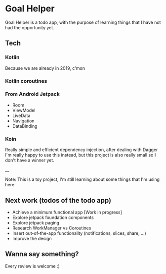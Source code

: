 # Goal Helper

Goal Helper is a todo app, with the purpose of learning things that I have not had the opportunity yet.

## Tech
### Kotlin 
Because we are already in 2019, c'mon
### Kotlin coroutines
### From Android Jetpack
* Room
* ViewModel
* LiveData
* Navigation
* DataBinding

### Koin
Really simple and efficient dependency injection, after dealing with Dagger I'm really happy to use this instead, but this project is also really small so I don't have a winner yet.

__

Note: This is a toy project, I'm still learning about some things that I'm using here

## Next work (todos of the todo app)
* Achieve a minimum functional app [Work in progress]
* Explore jetpack foundation components
* Explore jetpack paging
* Research WorkManager vs Coroutines
* Insert out-of-the-app functionality (notifications, slices, share, ...)
* Improve the design

## Wanna say something?
Every review is welcome :)
